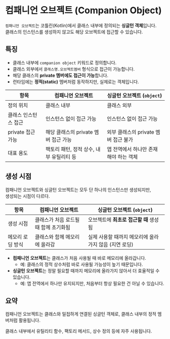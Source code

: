 # 컴패니언 오브젝트 (Companion Object)

`컴패니언 오브젝트`는 코틀린(Kotlin)에서 클래스 내부에 정의되는 **싱글턴 객체**입니다.  
클래스의 인스턴스를 생성하지 않고도 해당 오브젝트에 접근할 수 있습니다.


## 특징

- 클래스 내부에 `companion object` 키워드로 정의합니다.
- 클래스 외부에서 `클래스명.오브젝트멤버` 형식으로 접근이 가능합니다.
- 해당 클래스의 **private 멤버에도 접근이 가능**합니다.
- 런타임에는 **정적(static)** 멤버처럼 동작하지만, 실제로는 객체입니다.


| 항목            | 컴패니언 오브젝트                | 싱글턴 오브젝트 (`object`)      |
| ------------- | ------------------------ | ------------------------ |
| 정의 위치         | 클래스 내부                   | 클래스 외부                   |
| 클래스 인스턴스 접근   | 인스턴스 없이 접근 가능            | 인스턴스 없이 접근 가능            |
| private 접근 가능 | 해당 클래스의 private 멤버 접근 가능 | 외부 클래스의 private 멤버 접근 불가 |
| 대표 용도         | 팩토리 패턴, 정적 상수, 내부 유틸리티 등 | 앱 전역에서 하나만 존재해야 하는 객체    |

## 생성 시점

컴패니언 오브젝트와 싱글턴 오브젝트는 모두 단 하나의 인스턴스만 생성되지만,  
생성되는 시점이 다르다.

| 항목             | 컴패니언 오브젝트                        | 싱글턴 오브젝트 (`object`)             |
|------------------|------------------------------------------|----------------------------------------|
| 생성 시점         | 클래스가 처음 로드될 때 함께 초기화됨       | 오브젝트에 **최초로 접근할 때** 생성됨  |
| 메모리 로딩 방식  | 클래스와 함께 메모리에 올라감               | 실제 사용할 때까지 메모리에 올라가지 않음 (지연 로딩) |

- **컴패니언 오브젝트**는 클래스가 처음 사용될 때 바로 메모리에 올라갑니다.
  - 예: 클래스의 정적 상수처럼 바로 사용될 가능성이 높기 때문입니다.
- **싱글턴 오브젝트**는 정말 필요할 때까지 메모리에 올라가지 않아서 더 효율적일 수 있습니다.
  - 예: 앱 전역에서 하나만 유지되지만, 처음부터 항상 필요한 건 아닐 수 있습니다.


## 요약
컴패니언 오브젝트는 클래스와 밀접하게 연결된 싱글턴 객체로, 클래스 내부의 정적 멤버처럼 활용됩니다.

클래스 내부에서 유틸리티 함수, 팩토리 메서드, 상수 정의 등에 자주 사용됩니다.
